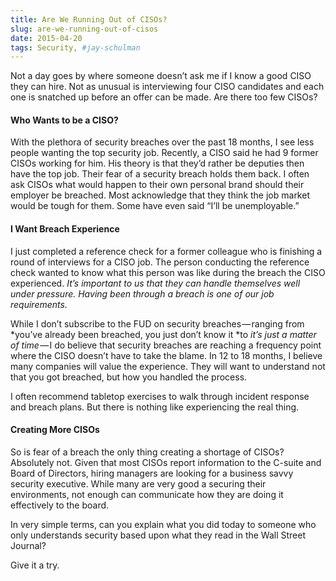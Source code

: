 ```yaml
---
title: Are We Running Out of CISOs?
slug: are-we-running-out-of-cisos
date: 2015-04-20
tags: Security, #jay-schulman
---
```


Not a day goes by where someone doesn’t ask me if I know a good CISO they can hire. Not as unusual is interviewing four CISO candidates and each one is snatched up before an offer can be made. Are there too few CISOs?

#### Who Wants to be a CISO?

With the plethora of security breaches over the past 18 months, I see less people wanting the top security job. Recently, a CISO said he had 9 former CISOs working for him. His theory is that they’d rather be deputies then have the top job. Their fear of a security breach holds them back. I often ask CISOs what would happen to their own personal brand should their employer be breached. Most acknowledge that they think the job market would be tough for them. Some have even said “I’ll be unemployable.”

#### I Want Breach Experience

I just completed a reference check for a former colleague who is finishing a round of interviews for a CISO job. The person conducting the reference check wanted to know what this person was like during the breach the CISO experienced. *It’s important to us that they can handle themselves well under pressure. Having been through a breach is one of our job requirements.*

While I don’t subscribe to the FUD on security breaches — ranging from *you’ve already been breached, you just don’t know it *to *it’s just a matter of time* — I do believe that security breaches are reaching a frequency point where the CISO doesn’t have to take the blame. In 12 to 18 months, I believe many companies will value the experience. They will want to understand not that you got breached, but how you handled the process.

I often recommend tabletop exercises to walk through incident response and breach plans. But there is nothing like experiencing the real thing.

#### Creating More CISOs

So is fear of a breach the only thing creating a shortage of CISOs? Absolutely not. Given that most CISOs report information to the C-suite and Board of Directors, hiring managers are looking for a business savvy security executive. While many are very good a securing their environments, not enough can communicate how they are doing it effectively to the board.

In very simple terms, can you explain what you did today to someone who only understands security based upon what they read in the Wall Street Journal?

Give it a try.
